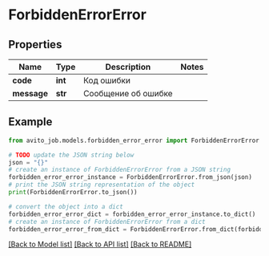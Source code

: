 # ForbiddenErrorError


## Properties

Name | Type | Description | Notes
------------ | ------------- | ------------- | -------------
**code** | **int** | Код ошибки | 
**message** | **str** | Сообщение об ошибке | 

## Example

```python
from avito_job.models.forbidden_error_error import ForbiddenErrorError

# TODO update the JSON string below
json = "{}"
# create an instance of ForbiddenErrorError from a JSON string
forbidden_error_error_instance = ForbiddenErrorError.from_json(json)
# print the JSON string representation of the object
print(ForbiddenErrorError.to_json())

# convert the object into a dict
forbidden_error_error_dict = forbidden_error_error_instance.to_dict()
# create an instance of ForbiddenErrorError from a dict
forbidden_error_error_from_dict = ForbiddenErrorError.from_dict(forbidden_error_error_dict)
```
[[Back to Model list]](../README.md#documentation-for-models) [[Back to API list]](../README.md#documentation-for-api-endpoints) [[Back to README]](../README.md)


